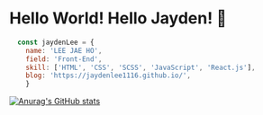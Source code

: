 # Hello World! Hello Jayden! 🔨

```javascript 
  const jaydenLee = {
    name: 'LEE JAE HO',
    field: 'Front-End',
    skill: ['HTML', 'CSS', 'SCSS', 'JavaScript', 'React.js'],
    blog: 'https://jaydenlee1116.github.io/',
    }
```

[![Anurag's GitHub stats](https://github-readme-stats.vercel.app/api?username=JaydenLee1116&show_icons=true&theme=react)](https://github.com/JaydenLee1116)

<!--
[![Readme Card](https://github-readme-stats.vercel.app/api/pin/?username=anuraghazra&repo=github-readme-stats)](https://github.com/anuraghazra/github-readme-stats)
-->

<!--
**JaydenLee1116/JaydenLee1116** is a ✨ _special_ ✨ repository because its `README.md` (this file) appears on your GitHub profile.

Here are some ideas to get you started:

- 🔭 I’m currently working on ...
- 🌱 I’m currently learning ...
- 👯 I’m looking to collaborate on ...
- 🤔 I’m looking for help with ...
- 💬 Ask me about ...
- 📫 How to reach me: ...
- 😄 Pronouns: ...
- ⚡ Fun fact: ...
-->
